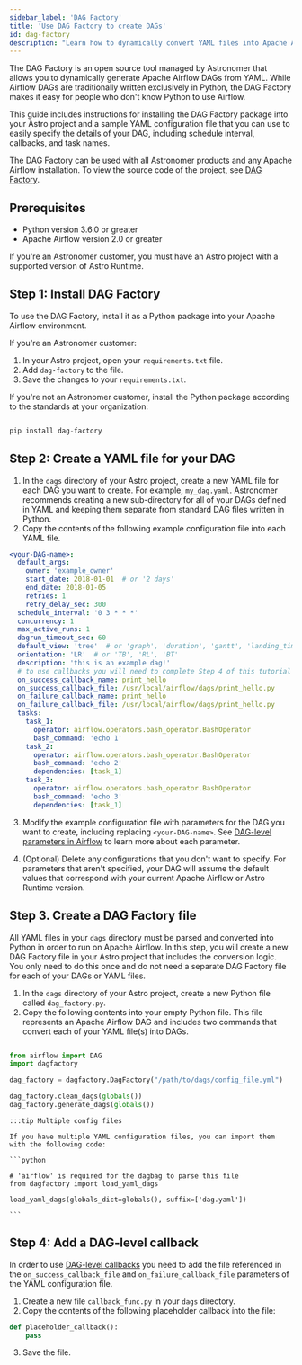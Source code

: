 ```yaml
---
sidebar_label: 'DAG Factory'
title: 'Use DAG Factory to create DAGs'
id: dag-factory
description: "Learn how to dynamically convert YAML files into Apache Airflow DAGs with the DAG Factory, an open source project that makes creating DAGs easy."
---
```


The DAG Factory is an open source tool managed by Astronomer that allows you to dynamically generate Apache Airflow DAGs from YAML. While Airflow DAGs are traditionally written exclusively in Python, the DAG Factory makes it easy for people who don't know Python to use Airflow.

This guide includes instructions for installing the DAG Factory package into your Astro project and a sample YAML configuration file that you can use to easily specify the details of your DAG, including schedule interval, callbacks, and task names.

The DAG Factory can be used with all Astronomer products and any Apache Airflow installation. To view the source code of the project, see [DAG Factory](https://github.com/astronomer/dag-factory).

## Prerequisites

- Python version 3.6.0 or greater
- Apache Airflow version 2.0 or greater

If you're an Astronomer customer, you must have an Astro project with a supported version of Astro Runtime.

## Step 1: Install DAG Factory

To use the DAG Factory, install it as a Python package into your Apache Airflow environment.

If you're an Astronomer customer:

1. In your Astro project, open your `requirements.txt` file.
2. Add `dag-factory` to the file.
3. Save the changes to your `requirements.txt`.

If you're not an Astronomer customer, install the Python package according to the standards at your organization:

```python

pip install dag-factory

```

## Step 2: Create a YAML file for your DAG

1. In the `dags` directory of your Astro project, create a new YAML file for each DAG you want to create. For example, `my_dag.yaml`. Astronomer recommends creating a new sub-directory for all of your DAGs defined in YAML and keeping them separate from standard DAG files written in Python.
2. Copy the contents of the following example configuration file into each YAML file.

```YAML
<your-DAG-name>:
  default_args:
    owner: 'example_owner'
    start_date: 2018-01-01  # or '2 days'
    end_date: 2018-01-05
    retries: 1
    retry_delay_sec: 300
  schedule_interval: '0 3 * * *'
  concurrency: 1
  max_active_runs: 1
  dagrun_timeout_sec: 60
  default_view: 'tree'  # or 'graph', 'duration', 'gantt', 'landing_times'
  orientation: 'LR'  # or 'TB', 'RL', 'BT'
  description: 'this is an example dag!'
  # to use callbacks you will need to complete Step 4 of this tutorial
  on_success_callback_name: print_hello
  on_success_callback_file: /usr/local/airflow/dags/print_hello.py
  on_failure_callback_name: print_hello
  on_failure_callback_file: /usr/local/airflow/dags/print_hello.py
  tasks:
    task_1:
      operator: airflow.operators.bash_operator.BashOperator
      bash_command: 'echo 1'
    task_2:
      operator: airflow.operators.bash_operator.BashOperator
      bash_command: 'echo 2'
      dependencies: [task_1]
    task_3:
      operator: airflow.operators.bash_operator.BashOperator
      bash_command: 'echo 3'
      dependencies: [task_1]

```

3. Modify the example configuration file with parameters for the DAG you want to create, including replacing `<your-DAG-name>`. See [DAG-level parameters in Airflow](airflow-dag-parameters.md) to learn more about each parameter.

4. (Optional) Delete any configurations that you don't want to specify. For parameters that aren't specified, your DAG will assume the default values that correspond with your current Apache Airflow or Astro Runtime version.

## Step 3. Create a DAG Factory file

All YAML files in your `dags` directory must be parsed and converted into Python in order to run on Apache Airflow. In this step, you will create a new DAG Factory file in your Astro project that includes the conversion logic. You only need to do this once and do not need a separate DAG Factory file for each of your DAGs or YAML files.

1. In the `dags` directory of your Astro project, create a new Python file called `dag_factory.py`.
2. Copy the following contents into your empty Python file. This file represents an Apache Airflow DAG and includes two commands that convert each of your YAML file(s) into DAGs.

```python

from airflow import DAG
import dagfactory

dag_factory = dagfactory.DagFactory("/path/to/dags/config_file.yml")

dag_factory.clean_dags(globals())
dag_factory.generate_dags(globals())

```

    :::tip Multiple config files

    If you have multiple YAML configuration files, you can import them with the following code:

    ```python

    # 'airflow' is required for the dagbag to parse this file
    from dagfactory import load_yaml_dags

    load_yaml_dags(globals_dict=globals(), suffix=['dag.yaml'])

    ```

## Step 4: Add a DAG-level callback

In order to use [DAG-level callbacks](https://www.astronomer.io/docs/learn/error-notifications-in-airflow#airflow-callbacks) you need to add the file referenced in the `on_success_callback_file` and `on_failure_callback_file` parameters of the YAML configuration file.

1. Create a new file `callback_func.py` in your `dags` directory. 
2. Copy the contents of the following placeholder callback into the file:

```python
def placeholder_callback():
    pass
```

3. Save the file.
